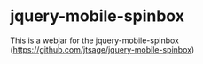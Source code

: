 # jquery-mobile-spinbox
This is a webjar for the jquery-mobile-spinbox (https://github.com/jtsage/jquery-mobile-spinbox)

